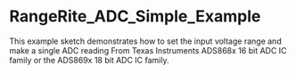 # RangeRite_ADC_Simple_Example
This example sketch demonstrates how to set the input voltage range and make a single ADC reading From Texas Instruments ADS868x 16 bit ADC IC family or the ADS869x 18 bit ADC IC family.
